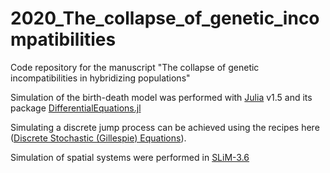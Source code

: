 # 2020_The_collapse_of_genetic_incompatibilities
Code repository for the manuscript "The collapse of genetic incompatibilities in hybridizing populations"

Simulation of the birth-death model was performed with [Julia](https://julialang.org/) v1.5 and its package [DifferentialEquations.jl](https://diffeq.sciml.ai/v6.16/)

Simulating a discrete jump process can be achieved using the recipes here ([Discrete Stochastic (Gillespie) Equations](https://diffeq.sciml.ai/v6.16/tutorials/discrete_stochastic_example/)).

Simulation of spatial systems were performed in [SLiM-3.6](https://messerlab.org/slim/)
